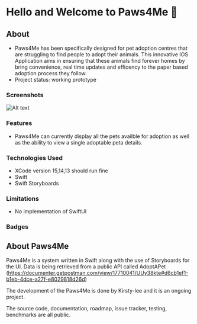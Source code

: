 # Hello and Welcome to Paws4Me 🐾

## About

* Paws4Me has been specifically designed for pet adoption centres that are struggling to find people to adopt their animals. This innovative IOS Application aims in ensuring that these animals find forever homes by bring convenience, real time updates and efficency to the paper based adoption process they follow.
* Project status: working prototype

### Screenshots

<img src="/path/to/listAllAnimals.jpg" alt="Alt text" title="Optional title">

### Features
* Paws4Me can currently display all the pets availble for adoption as well as the ability to view a single adoptable peta details.

### Technologies Used
* XCode version 15,14,13 should run fine 
* Swift
* Swift Storyboards

### Limitations
* No implementation of SwiftUI

### Badges

## About Paws4Me

Paws4Me is a system written in Swift along with the use of Storyboards for the UI. Data is being retrieved from a public API called AdoptAPet (https://documenter.getpostman.com/view/17710041/UUy38kte#d6cb1ef1-b1eb-4dce-a27f-e8029818d26d)

The development of the Paws4Me is done by Kirsty-lee and it is an ongoing project.

The source code, documentation, roadmap, issue tracker, testing, benchmarks are all public.
